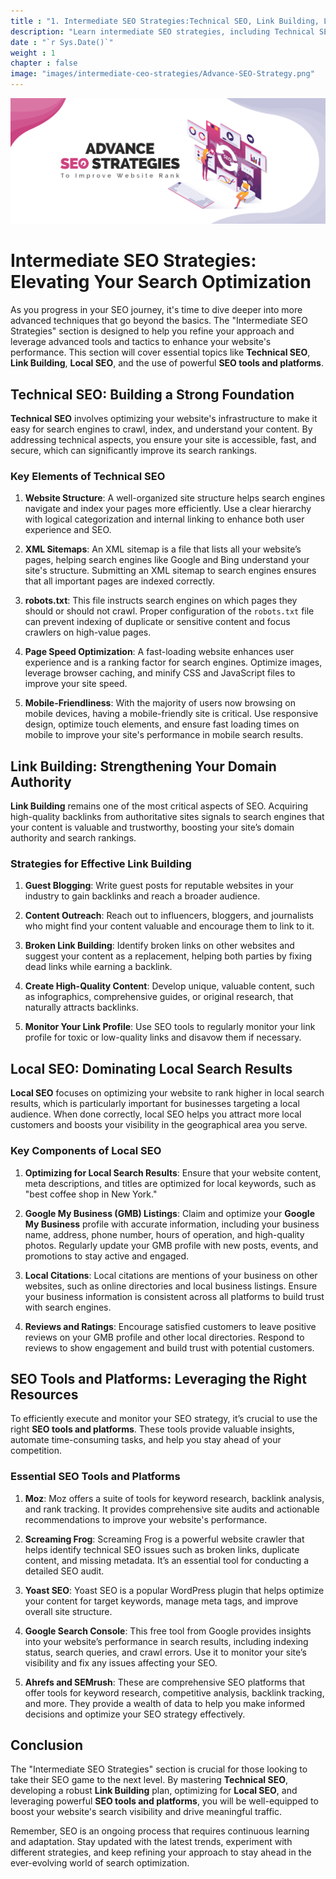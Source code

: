 ```yaml
---
title : "1. Intermediate SEO Strategies:Technical SEO, Link Building, Local SEO,SEO tools"
description: "Learn intermediate SEO strategies, including Technical SEO, Link Building, Local SEO, and using essential SEO tools and platforms to improve search results."
date : "`r Sys.Date()`"
weight : 1
chapter : false
image: "images/intermediate-ceo-strategies/Advance-SEO-Strategy.png"
---
```

![Advance-SEO-Strategy.png](/images/intermediate-ceo-strategies/Advance-SEO-Strategy.png)
# Intermediate SEO Strategies: Elevating Your Search Optimization

As you progress in your SEO journey, it's time to dive deeper into more advanced techniques that go beyond the basics. The "Intermediate SEO Strategies" section is designed to help you refine your approach and leverage advanced tools and tactics to enhance your website's performance. This section will cover essential topics like **Technical SEO**, **Link Building**, **Local SEO**, and the use of powerful **SEO tools and platforms**.

## Technical SEO: Building a Strong Foundation

**Technical SEO** involves optimizing your website's infrastructure to make it easy for search engines to crawl, index, and understand your content. By addressing technical aspects, you ensure your site is accessible, fast, and secure, which can significantly improve its search rankings.

### Key Elements of Technical SEO

1. **Website Structure**: A well-organized site structure helps search engines navigate and index your pages more efficiently. Use a clear hierarchy with logical categorization and internal linking to enhance both user experience and SEO.

2. **XML Sitemaps**: An XML sitemap is a file that lists all your website’s pages, helping search engines like Google and Bing understand your site's structure. Submitting an XML sitemap to search engines ensures that all important pages are indexed correctly.

3. **robots.txt**: This file instructs search engines on which pages they should or should not crawl. Proper configuration of the `robots.txt` file can prevent indexing of duplicate or sensitive content and focus crawlers on high-value pages.

4. **Page Speed Optimization**: A fast-loading website enhances user experience and is a ranking factor for search engines. Optimize images, leverage browser caching, and minify CSS and JavaScript files to improve your site speed.

5. **Mobile-Friendliness**: With the majority of users now browsing on mobile devices, having a mobile-friendly site is critical. Use responsive design, optimize touch elements, and ensure fast loading times on mobile to improve your site's performance in mobile search results.

## Link Building: Strengthening Your Domain Authority

**Link Building** remains one of the most critical aspects of SEO. Acquiring high-quality backlinks from authoritative sites signals to search engines that your content is valuable and trustworthy, boosting your site’s domain authority and search rankings.

### Strategies for Effective Link Building

1. **Guest Blogging**: Write guest posts for reputable websites in your industry to gain backlinks and reach a broader audience.

2. **Content Outreach**: Reach out to influencers, bloggers, and journalists who might find your content valuable and encourage them to link to it.

3. **Broken Link Building**: Identify broken links on other websites and suggest your content as a replacement, helping both parties by fixing dead links while earning a backlink.

4. **Create High-Quality Content**: Develop unique, valuable content, such as infographics, comprehensive guides, or original research, that naturally attracts backlinks.

5. **Monitor Your Link Profile**: Use SEO tools to regularly monitor your link profile for toxic or low-quality links and disavow them if necessary.

## Local SEO: Dominating Local Search Results

**Local SEO** focuses on optimizing your website to rank higher in local search results, which is particularly important for businesses targeting a local audience. When done correctly, local SEO helps you attract more local customers and boosts your visibility in the geographical area you serve.

### Key Components of Local SEO

1. **Optimizing for Local Search Results**: Ensure that your website content, meta descriptions, and titles are optimized for local keywords, such as "best coffee shop in New York."

2. **Google My Business (GMB) Listings**: Claim and optimize your **Google My Business** profile with accurate information, including your business name, address, phone number, hours of operation, and high-quality photos. Regularly update your GMB profile with new posts, events, and promotions to stay active and engaged.

3. **Local Citations**: Local citations are mentions of your business on other websites, such as online directories and local business listings. Ensure your business information is consistent across all platforms to build trust with search engines.

4. **Reviews and Ratings**: Encourage satisfied customers to leave positive reviews on your GMB profile and other local directories. Respond to reviews to show engagement and build trust with potential customers.

## SEO Tools and Platforms: Leveraging the Right Resources

To efficiently execute and monitor your SEO strategy, it’s crucial to use the right **SEO tools and platforms**. These tools provide valuable insights, automate time-consuming tasks, and help you stay ahead of your competition.

### Essential SEO Tools and Platforms

1. **Moz**: Moz offers a suite of tools for keyword research, backlink analysis, and rank tracking. It provides comprehensive site audits and actionable recommendations to improve your website's performance.

2. **Screaming Frog**: Screaming Frog is a powerful website crawler that helps identify technical SEO issues such as broken links, duplicate content, and missing metadata. It’s an essential tool for conducting a detailed SEO audit.

3. **Yoast SEO**: Yoast SEO is a popular WordPress plugin that helps optimize your content for target keywords, manage meta tags, and improve overall site structure.

4. **Google Search Console**: This free tool from Google provides insights into your website’s performance in search results, including indexing status, search queries, and crawl errors. Use it to monitor your site’s visibility and fix any issues affecting your SEO.

5. **Ahrefs and SEMrush**: These are comprehensive SEO platforms that offer tools for keyword research, competitive analysis, backlink tracking, and more. They provide a wealth of data to help you make informed decisions and optimize your SEO strategy effectively.

## Conclusion

The "Intermediate SEO Strategies" section is crucial for those looking to take their SEO game to the next level. By mastering **Technical SEO**, developing a robust **Link Building** plan, optimizing for **Local SEO**, and leveraging powerful **SEO tools and platforms**, you will be well-equipped to boost your website's search visibility and drive meaningful traffic.

Remember, SEO is an ongoing process that requires continuous learning and adaptation. Stay updated with the latest trends, experiment with different strategies, and keep refining your approach to stay ahead in the ever-evolving world of search optimization.
